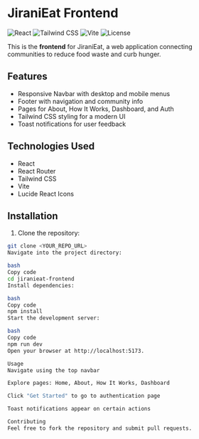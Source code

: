 # JiraniEat Frontend

![React](https://img.shields.io/badge/React-18.2.0-blue?logo=react)
![Tailwind CSS](https://img.shields.io/badge/TailwindCSS-3.3.3-blue?logo=tailwind-css)
![Vite](https://img.shields.io/badge/Vite-4.5.0-yellow?logo=vite)
![License](https://img.shields.io/badge/License-MIT-green)

This is the **frontend** for JiraniEat, a web application connecting communities to reduce food waste and curb hunger.

## Features

- Responsive Navbar with desktop and mobile menus
- Footer with navigation and community info
- Pages for About, How It Works, Dashboard, and Auth
- Tailwind CSS styling for a modern UI
- Toast notifications for user feedback

## Technologies Used

- React
- React Router
- Tailwind CSS
- Vite
- Lucide React Icons

## Installation

1. Clone the repository:
```bash
git clone <YOUR_REPO_URL>
Navigate into the project directory:

bash
Copy code
cd jiranieat-frontend
Install dependencies:

bash
Copy code
npm install
Start the development server:

bash
Copy code
npm run dev
Open your browser at http://localhost:5173.

Usage
Navigate using the top navbar

Explore pages: Home, About, How It Works, Dashboard

Click "Get Started" to go to authentication page

Toast notifications appear on certain actions

Contributing
Feel free to fork the repository and submit pull requests.

